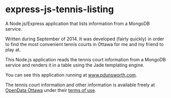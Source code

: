 # express-js-tennis-listing
A Node.js/Express application that lists information from a MongoDB service.

Written during September of 2014. It was developed (fairly quickly) in order to find the most convenient tennis courts in Ottawa for me and my friend to play at.

This Node.js application reads the tennis court information from a MongoDB service and renders it in a table using the Jade templating engine.

You can see this application running at www.pdunsworth.com.

The tennis court information and other information is available freely at [OpenData Ottawa](http://data.ottawa.ca/en) under their [terms of use](http://ottawa.ca/en/mobile-apps-and-open-data/open-data-terms-use).
